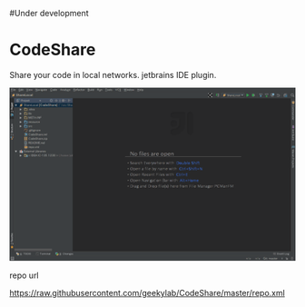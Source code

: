 #Under development

CodeShare
=========

Share your code in local networks. jetbrains IDE plugin.

![Screen1](https://github.com/geekylab/CodeShare/raw/master/screen1.gif)

repo url

https://raw.githubusercontent.com/geekylab/CodeShare/master/repo.xml

